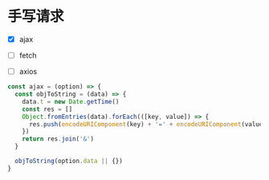 # 手写请求

- [x] ajax
- [ ] fetch
- [ ] axios





```js
const ajax = (option) => {
  const objToString = (data) => {
    data.t = new Date.getTime()
    const res = []
    Object.fromEntries(data).forEach(([key, value]) => {
      res.push(encodeURIComponent(key) + '=' + encodeURIComponent(value))
    })
    return res.join('&')
  }

  objToString(option.data || {})
}
```

